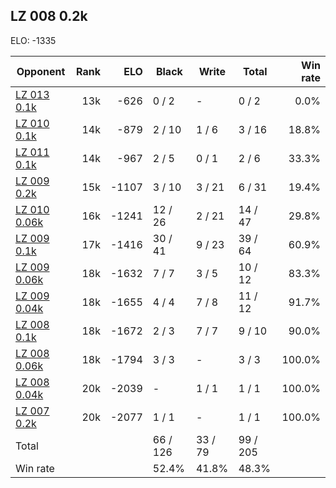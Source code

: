 ## LZ 008 0.2k ##

ELO: -1335

Opponent | Rank | ELO | Black | Write | Total | Win rate
---------|-----:|----:|-------|-------|-------|-------:
[LZ 013 0.1k](LZ%20013%200.1k.md) | 13k | -626 | 0 / 2 | - | 0 / 2 | 0.0%
[LZ 010 0.1k](LZ%20010%200.1k.md) | 14k | -879 | 2 / 10 | 1 / 6 | 3 / 16 | 18.8%
[LZ 011 0.1k](LZ%20011%200.1k.md) | 14k | -967 | 2 / 5 | 0 / 1 | 2 / 6 | 33.3%
[LZ 009 0.2k](LZ%20009%200.2k.md) | 15k | -1107 | 3 / 10 | 3 / 21 | 6 / 31 | 19.4%
[LZ 010 0.06k](LZ%20010%200.06k.md) | 16k | -1241 | 12 / 26 | 2 / 21 | 14 / 47 | 29.8%
[LZ 009 0.1k](LZ%20009%200.1k.md) | 17k | -1416 | 30 / 41 | 9 / 23 | 39 / 64 | 60.9%
[LZ 009 0.06k](LZ%20009%200.06k.md) | 18k | -1632 | 7 / 7 | 3 / 5 | 10 / 12 | 83.3%
[LZ 009 0.04k](LZ%20009%200.04k.md) | 18k | -1655 | 4 / 4 | 7 / 8 | 11 / 12 | 91.7%
[LZ 008 0.1k](LZ%20008%200.1k.md) | 18k | -1672 | 2 / 3 | 7 / 7 | 9 / 10 | 90.0%
[LZ 008 0.06k](LZ%20008%200.06k.md) | 18k | -1794 | 3 / 3 | - | 3 / 3 | 100.0%
[LZ 008 0.04k](LZ%20008%200.04k.md) | 20k | -2039 | - | 1 / 1 | 1 / 1 | 100.0%
[LZ 007 0.2k](LZ%20007%200.2k.md) | 20k | -2077 | 1 / 1 | - | 1 / 1 | 100.0%
Total | | | 66 / 126 | 33 / 79 | 99 / 205 | 
Win rate| | | 52.4% | 41.8% | 48.3% | 
